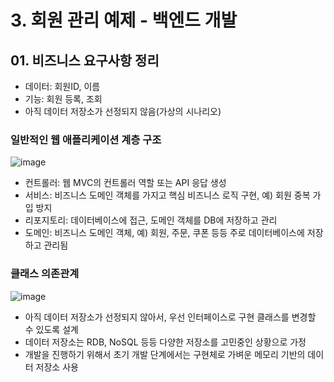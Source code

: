 # 3. 회원 관리 예제 - 백엔드 개발
## 01. 비즈니스 요구사항 정리
- 데이터: 회원ID, 이름
- 기능: 회원 등록, 조회
- 아직 데이터 저장소가 선정되지 않음(가상의 시나리오)

### 일반적인 웹 애플리케이션 계층 구조
![image](https://github.com/GYUNGAEEEE/inflearn-Spring/assets/158580466/3856779c-ece5-4475-bfba-8803cc725d5e)

- 컨트롤러: 웹 MVC의 컨트롤러 역할 또는 API 응답 생성
- 서비스: 비즈니스 도메인 객체를 가지고 핵심 비즈니스 로직 구현, 예) 회원 중복 가입 방지
- 리포지토리: 데이터베이스에 접근, 도메인 객체를 DB에 저장하고 관리
- 도메인: 비즈니스 도메인 객체, 예) 회원, 주문, 쿠폰 등등 주로 데이터베이스에 저장하고 관리됨

### 클래스 의존관계
![image](https://github.com/GYUNGAEEEE/inflearn-Spring/assets/158580466/5679d785-27fc-42a3-9a86-0f85845aa48e)

- 아직 데이터 저장소가 선정되지 않아서, 우선 인터페이스로 구현 클래스를 변경할 수 있도록 설계
- 데이터 저장소는 RDB, NoSQL 등등 다양한 저장소를 고민중인 상황으로 가정
- 개발을 진행하기 위해서 초기 개발 단계에서는 구현체로 가벼운 메모리 기반의 데이터 저장소 사용
